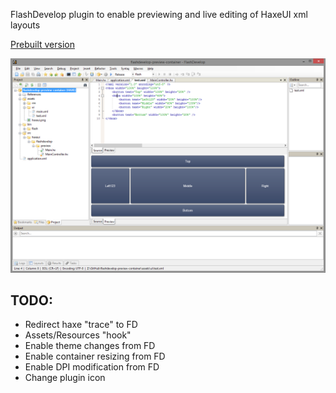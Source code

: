 FlashDevelop plugin to enable previewing and live editing of HaxeUI xml layouts

<a href="https://github.com/ianharrigan/HaxeUILayoutPreview/blob/master/HaxeUILayoutPreview/build/HaxeUILayoutPreview.zip?raw=true">Prebuilt version</a>

<img src="https://github.com/ianharrigan/HaxeUILayoutPreview/blob/master/HaxeUILayoutPreview/docs/split_editing.png" />

TODO:
-------------------------
 - Redirect haxe "trace" to FD
 - Assets/Resources "hook" 
 - Enable theme changes from FD
 - Enable container resizing from FD
 - Enable DPI modification from FD
 - Change plugin icon
 